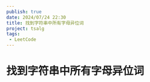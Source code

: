 ```yaml
---
publish: true
date: 2024/07/24 22:30
title: 找到字符串中所有字母异位词
project: tsalg
tags:
 - LeetCode
---
```


# 找到字符串中所有字母异位词
